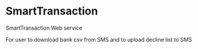 # SmartTransaction

SmartTransaction Web service

For user to download bank csv from SMS and to upload decline list to SMS
